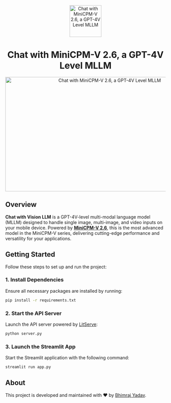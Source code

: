 <div align="center">
  
  <img src="https://github.com/user-attachments/assets/fb9a7a78-57fc-493a-8961-e91c1786e6c5" alt="Chat with MiniCPM-V 2.6, a GPT-4V Level MLLM" width="100" height="100">
  <h1>Chat with MiniCPM-V 2.6, a GPT-4V Level MLLM</h1>
  <img src="https://github.com/user-attachments/assets/ddb1acf9-5dd3-44b3-b1a4-96d5fb552d95" alt="Chat with MiniCPM-V 2.6, a GPT-4V Level MLLM" width="640" height="360">
  <br/>
</div>

## Overview

**Chat with Vision LLM** is a GPT-4V-level multi-modal language model (MLLM) designed to handle single image, multi-image, and video inputs on your mobile device. Powered by [**MiniCPM-V 2.6**](https://huggingface.co/openbmb/MiniCPM-V-2_6), this is the most advanced model in the MiniCPM-V series, delivering cutting-edge performance and versatility for your applications.

## Getting Started

Follow these steps to set up and run the project:

### 1. Install Dependencies

Ensure all necessary packages are installed by running:

```bash
pip install -r requirements.txt
```

### 2. Start the API Server

Launch the API server powered by [LitServe](https://github.com/Lightning-AI/LitServe):

```bash
python server.py
```

### 3. Launch the Streamlit App

Start the Streamlit application with the following command:

```bash
streamlit run app.py
```

## About

This project is developed and maintained with ❤️ by [Bhimraj Yadav](https://github.com/bhimrazy).
